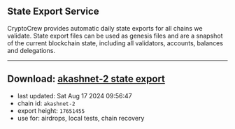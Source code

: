## State Export Service
CryptoCrew provides automatic daily state exports for all chains we validate. State export files can be used as genesis files and are a snapshot of the current blockchain state, including all validators, accounts, balances and delegations.

---
**Download: [akashnet-2 state export](https://dl-eu2.ccvalidators.com/SERVICE/akash/akashnet-2_export_17651455.json)**
---

- last updated: Sat Aug 17 2024 09:56:47
- chain id: `akashnet-2`
- export height: `17651455`
- use for: airdrops, local tests, chain recovery
